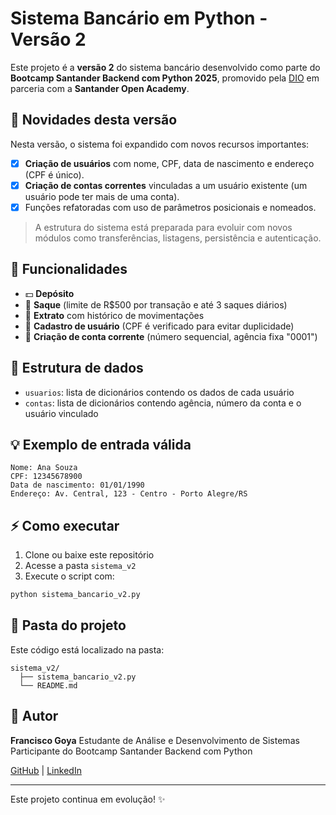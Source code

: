 # Sistema Bancário em Python - Versão 2

Este projeto é a **versão 2** do sistema bancário desenvolvido como parte do **Bootcamp Santander Backend com Python 2025**, promovido pela [DIO](https://www.dio.me) em parceria com a **Santander Open Academy**.

## 🔄 Novidades desta versão

Nesta versão, o sistema foi expandido com novos recursos importantes:

* [x] **Criação de usuários** com nome, CPF, data de nascimento e endereço (CPF é único).
* [x] **Criação de contas correntes** vinculadas a um usuário existente (um usuário pode ter mais de uma conta).
* [x] Funções refatoradas com uso de parâmetros posicionais e nomeados.

> A estrutura do sistema está preparada para evoluir com novos módulos como transferências, listagens, persistência e autenticação.

## 📄 Funcionalidades

* 💵 **Depósito**
* 💸 **Saque** (limite de R\$500 por transação e até 3 saques diários)
* 📃 **Extrato** com histórico de movimentações
* 👤 **Cadastro de usuário** (CPF é verificado para evitar duplicidade)
* 📆 **Criação de conta corrente** (número sequencial, agência fixa "0001")

## 📂 Estrutura de dados

* `usuarios`: lista de dicionários contendo os dados de cada usuário
* `contas`: lista de dicionários contendo agência, número da conta e o usuário vinculado

## 💡 Exemplo de entrada válida

```
Nome: Ana Souza
CPF: 12345678900
Data de nascimento: 01/01/1990
Endereço: Av. Central, 123 - Centro - Porto Alegre/RS
```

## ⚡ Como executar

1. Clone ou baixe este repositório
2. Acesse a pasta `sistema_v2`
3. Execute o script com:

```bash
python sistema_bancario_v2.py
```

## 📁 Pasta do projeto

Este código está localizado na pasta:

```
sistema_v2/
  ├── sistema_bancario_v2.py
  └── README.md
```

## 👤 Autor

**Francisco Goya**
Estudante de Análise e Desenvolvimento de Sistemas
Participante do Bootcamp Santander Backend com Python

[GitHub](https://github.com/FranciscoGoyaAMC) | [LinkedIn](https://www.linkedin.com/in/francisco-goya-de-almeida-martins-costa-0a8ab9327/)

---

Este projeto continua em evolução! ✨
